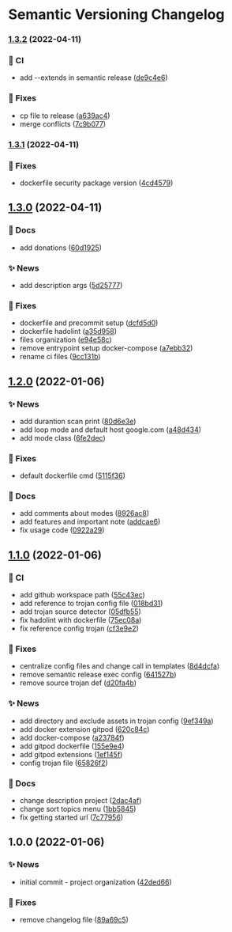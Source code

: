 # Semantic Versioning Changelog

### [1.3.2](https://github.com/lpmatos/dummy-port-scanner/compare/1.3.1...1.3.2) (2022-04-11)


### :repeat: CI

* add --extends in semantic release ([de9c4e6](https://github.com/lpmatos/dummy-port-scanner/commit/de9c4e63bc279a98f4d257de1ad6a7db2244bc15))


### :bug: Fixes

* cp file to release ([a639ac4](https://github.com/lpmatos/dummy-port-scanner/commit/a639ac44aa50780faf3a129dffeed2d7a5b389b4))
* merge conflicts ([7c9b077](https://github.com/lpmatos/dummy-port-scanner/commit/7c9b07729f2ba3802879ede24bf090afd9fd6652))

### [1.3.1](https://github.com/lpmatos/dummy-port-scanner/compare/1.3.0...1.3.1) (2022-04-11)


### :bug: Fixes

* dockerfile security package version ([4cd4579](https://github.com/lpmatos/dummy-port-scanner/commit/4cd457920a08ffdeea7869b8ea89c0625760223f))

## [1.3.0](https://github.com/lpmatos/dummy-port-scanner/compare/1.2.0...1.3.0) (2022-04-11)


### :memo: Docs

* add donations ([60d1925](https://github.com/lpmatos/dummy-port-scanner/commit/60d192572707981c353e1f6aba6058c3dd2edaac))


### :sparkles: News

* add description args ([5d25777](https://github.com/lpmatos/dummy-port-scanner/commit/5d257772a5925562cb041647809e8442b4ca9f48))


### :bug: Fixes

* dockerfile and precommit setup ([dcfd5d0](https://github.com/lpmatos/dummy-port-scanner/commit/dcfd5d09e318a7833de86d2f76b805a2778a34f6))
* dockerfile hadolint ([a35d958](https://github.com/lpmatos/dummy-port-scanner/commit/a35d9588931762f383d6cda04138776980e0b6f7))
* files organization ([e94e58c](https://github.com/lpmatos/dummy-port-scanner/commit/e94e58c9e64581001a72a4909e1e4eb6d7a52042))
* remove entrypoint setup docker-compose ([a7ebb32](https://github.com/lpmatos/dummy-port-scanner/commit/a7ebb32d85a23ea621566f56eeb87babd00e5aa6))
* rename ci files ([9cc131b](https://github.com/lpmatos/dummy-port-scanner/commit/9cc131bdfd8c7071215093ae00d26250a13f6961))

## [1.2.0](https://github.com/lpmatos/dummy-port-scanner/compare/1.1.0...1.2.0) (2022-01-06)


### :sparkles: News

* add durantion scan print ([80d6e3e](https://github.com/lpmatos/dummy-port-scanner/commit/80d6e3e5b1b313abcf5b1c009678a0df8ea2c3aa))
* add loop mode and default host google.com ([a48d434](https://github.com/lpmatos/dummy-port-scanner/commit/a48d434ebb991afe80319d3d7741f219f0046f20))
* add mode class ([6fe2dec](https://github.com/lpmatos/dummy-port-scanner/commit/6fe2dec390f700e43226cad3e3e3a26a4dc4bf7a))


### :bug: Fixes

* default dockerfile cmd ([5115f36](https://github.com/lpmatos/dummy-port-scanner/commit/5115f366916d5a492e7782c01eaa4712e25baada))


### :memo: Docs

* add comments about modes ([8926ac8](https://github.com/lpmatos/dummy-port-scanner/commit/8926ac8bd287e19ae4beec8ee85e3d88f48d1d78))
* add features and important note ([addcae6](https://github.com/lpmatos/dummy-port-scanner/commit/addcae629d33dfac46e8daa7b50dc3f69285f139))
* fix usage code ([0922a29](https://github.com/lpmatos/dummy-port-scanner/commit/0922a29afb8c2954f7a62a6f90fb4d5f9328b6c4))

## [1.1.0](https://github.com/lpmatos/dummy-port-scanner/compare/1.0.0...1.1.0) (2022-01-06)


### :repeat: CI

* add github workspace path ([55c43ec](https://github.com/lpmatos/dummy-port-scanner/commit/55c43ecd893adbe33e152002483d05d3a0364d30))
* add reference to trojan config file ([018bd31](https://github.com/lpmatos/dummy-port-scanner/commit/018bd31118824a1372efbf4442f3a46e7dab75cf))
* add trojan source detector ([05dfb55](https://github.com/lpmatos/dummy-port-scanner/commit/05dfb55d27e2a6ce5e78fbacc500ddaaa65c051d))
* fix hadolint with dockerfile ([75ec08a](https://github.com/lpmatos/dummy-port-scanner/commit/75ec08a794714db41a2a18672ef48bcc657321b1))
* fix reference config trojan ([cf3e9e2](https://github.com/lpmatos/dummy-port-scanner/commit/cf3e9e2a5457c2ed611e09abd515b58b716b1dcd))


### :bug: Fixes

* centralize config files and change call in templates ([8d4dcfa](https://github.com/lpmatos/dummy-port-scanner/commit/8d4dcfa6ff51b7b273636e3faedf7534f5ec65f3))
* remove semantic release exec config ([641527b](https://github.com/lpmatos/dummy-port-scanner/commit/641527b1d936f131e5746fa8328b7ea8859a07cf))
* remove source trojan def ([d20fa4b](https://github.com/lpmatos/dummy-port-scanner/commit/d20fa4bf9bea8159e1c570ade7d35fb401b05ef5))


### :sparkles: News

* add directory and exclude assets in trojan config ([9ef349a](https://github.com/lpmatos/dummy-port-scanner/commit/9ef349a3489cfc3f2642611259b5295179515c90))
* add docker extension gitpod ([620c84c](https://github.com/lpmatos/dummy-port-scanner/commit/620c84c912658435771e2cce362820dc3b13a280))
* add docker-compose ([a23784f](https://github.com/lpmatos/dummy-port-scanner/commit/a23784faaefd39eda0db88638999ca103719e94f))
* add gitpod dockerfile ([155e9e4](https://github.com/lpmatos/dummy-port-scanner/commit/155e9e4e4d1dbc50679da086c4df26493f80b7d9))
* add gitpod extensions ([1ef145f](https://github.com/lpmatos/dummy-port-scanner/commit/1ef145f8ea86c7d6d3727bae2f3f20c8b98af28f))
* config trojan file ([65826f2](https://github.com/lpmatos/dummy-port-scanner/commit/65826f2574a60e6af449546f1f7c5203f42654c0))


### :memo: Docs

* change description project ([2dac4af](https://github.com/lpmatos/dummy-port-scanner/commit/2dac4af6e3823e97d8792b538b43621d31082770))
* change sort topics menu ([1bb5845](https://github.com/lpmatos/dummy-port-scanner/commit/1bb58458927d953d1dc52f09c54dda0d8aba49af))
* fix getting started url ([7c77956](https://github.com/lpmatos/dummy-port-scanner/commit/7c77956d5f5eaa1aedaea8b1277179984d9f6299))

## 1.0.0 (2022-01-06)


### :sparkles: News

* initial commit - project organization ([42ded66](https://github.com/lpmatos/dummy-port-scanner/commit/42ded667cd16327837701ec05e5d5f3be233df92))


### :bug: Fixes

* remove changelog file ([89a69c5](https://github.com/lpmatos/dummy-port-scanner/commit/89a69c55dc64dce9a1bb1ba18c76df4dfd6345e7))
